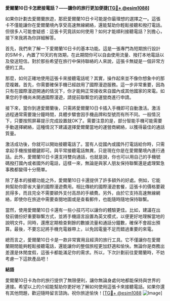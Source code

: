 **愛爾蘭10日卡怎麽接電話？——讓你的旅行更加便捷[[TG💪+ @esim1088](https://t.me/s/esim1088)]**

如果你計劃去愛爾蘭旅遊，那麽愛爾蘭10日卡可能是你最理想的選擇之一。這張卡不僅能讓你在愛爾蘭境內享受高速無線網絡，還能幫助你輕鬆接聽和撥打電話。但很多人可能會疑惑：這張卡究竟該如何使用？如何才能順利接聽電話？別擔心，接下來我將為你詳細解答。

首先，我們來了解一下愛爾蘭10日卡的基本功能。這是一張專門為短期旅行設計的SIM卡，內置了10天的有效期，在此期間你可以自由使用流量、撥打本地電話以及發送短信。對於那些希望在旅行中保持聯絡的人來說，這張卡無疑是一個非常方便的工具。

那麼，如何正確地使用這張卡來接聽電話呢？其實，操作起來並不像你想象中的那麼複雜。首先，你需要確保手機已經啟用了國際漫遊服務。這一步非常重要，因為只有在國際漫遊開通的情況下，你才能夠正常接收來自國內或其他國家的來電。如果您的手機尚未開通國際漫遊，請提前聯繫您的運營商進行申請。

接下來，當你到達愛爾蘭後，只需將愛爾蘭10日卡插入手機即可自動激活。激活過程通常需要幾分鐘時間，具體步驟會因手機品牌和型號而有所不同。一般情況下，只要按照屏幕提示完成設置就OK了。需要注意的是，部分智能手機可能需要手動選擇網絡，這種情況下建議選擇愛爾蘭當地的運營商網絡，以獲得最佳的通話質量。

激活成功後，你就可以開始接聽電話了。當有人從國內或國外打電話給你時，只需拿起手機按接聽鍵即可。與平常接聽電話無異，只是現在你是在愛爾蘭境內進行通話。此外，愛爾蘭10日卡還支持雙向通話，也就是說，你也可以用自己的手機號碼撥打國內或者國外的電話，這樣一來，無論是與家人朋友保持聯繫還是處理緊急事務都變得十分簡單。

除了基本的接聽功能之外，愛爾蘭10日卡還提供了許多額外的好處。例如，它能夠幫助你節省大量的國際漫遊費用。相比傳統的國際漫遊套餐，這張卡的價格要親民得多，而且完全不需要額外支付高昂的手續費。另外，由於它支持高速無線網絡，即使你在旅途中需要查閱地圖或是查看郵件，也能隨時隨地保持聯繫。

當然，使用愛爾蘭10日卡還有一些小技巧可以讓你的體驗更佳。比如，建議在出發前備份好重要聯繫方式，並將手機語言設置為英文模式，以便更好地理解當地的說明文件。同時，還應定期檢查剩餘的數據流量和通話分鐘數，確保不會超出預算。最後，不要忘記將手機充電器帶上，以免因電量不足而錯過重要的來電。

總而言之，愛爾蘭10日卡是一款非常實用且經濟的旅行工具。它不僅讓你在愛爾蘭期間能夠輕鬆接聽電話，還能讓你的整個旅程更加舒適和愉快。無論你是商務出差還是休閒度假，這張卡都能滿足你的需求。所以，下次計劃前往愛爾蘭時，不妨考慮一下這款產品吧！

**結語**

愛爾蘭10日卡為你的旅行提供了無限便利，讓你無論身處何地都能保持與世界的連接。希望以上的介紹能幫助你更好地了解如何使用這張卡來接聽電話。如果你還有其他問題，歡迎隨時留言諮詢。祝你旅途愉快！[[TG💪+ @esim1088](https://t.me/s/esim1088) ![Image](https://i.postimg.cc/4NQfJmqS/Snipaste-2025-05-13-00-14-12.png)]